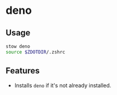 # deno

## Usage

```sh
stow deno 
source $ZDOTDIR/.zshrc
```

## Features

- Installs `deno` if it's not already installed.
